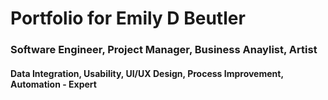 # Portfolio for Emily D Beutler 

### Software Engineer, Project Manager, Business Anaylist, Artist 

#### Data Integration, Usability, UI/UX Design, Process Improvement, Automation - Expert
